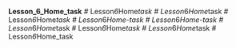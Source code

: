 **Lesson_6_Home_task**
#   L e s s o n _ 6 _ H o m e _ t a s k  
 #   L e s s o n _ 6 _ H o m e _ t a s k  
 #   L e s s o n _ 6 _ H o m e _ t a s k  
 #   L e s s o n _ 6 _ H o m e - t a s k  
 #   L e s s o n _ 6 _ H o m e - t a s k  
 #   L e s s o n _ 6 _ H o m e _ t a s k  
 #   L e s s o n _ 6 _ H o m e _ t a s k  
 #   L e s s o n _ 6 _ H o m e _ t a s k  
 #   L e s s o n _ 6 _ H o m e _ t a s k  
 